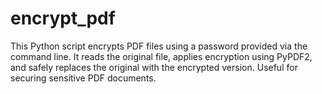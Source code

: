 # encrypt_pdf
This Python script encrypts PDF files using a password provided via the command line. It reads the original file, applies encryption using PyPDF2, and safely replaces the original with the encrypted version. Useful for securing sensitive PDF documents.
